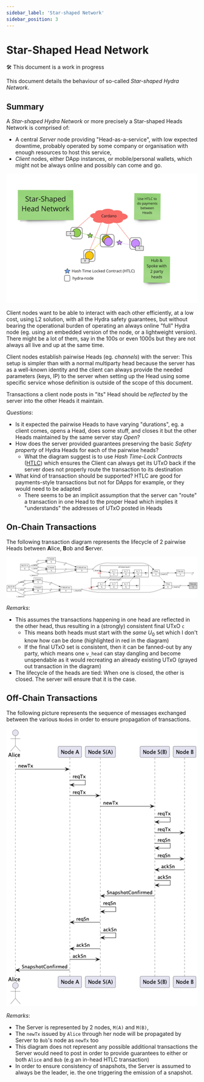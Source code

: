```yaml
---
sidebar_label: 'Star-shaped Network'
sidebar_position: 3
---
```


# Star-Shaped Head Network

:hammer_and_wrench: This document is a work in progress

This document details the behaviour of so-called _Star-shaped Hydra Network_.

## Summary

A _Star-shaped Hydra Network_ or more precisely a Star-shaped Heads Network is comprised of:

* A central _Server_ node providing "Head-as-a-service", with low expected downtime, probably operated by some company or organisation with enough resources to host this service,
* _Client_ nodes, either DApp instances, or mobile/personal wallets, which might not be always online and possibly can come and go.

![Star-shaped Heads Network](./star-shaped-general.jpg)

Client nodes want to be able to interact with each other efficiently, at a low cost, using L2 solution, with all the Hydra safety guarantees, but without bearing the operational burden of operating an always online "full" Hydra node (eg. using an embedded version of the node, or a lightweight version). There might be a lot of them, say in the 100s or even 1000s but they are not always all live and up at the same time.

Client nodes establish pairwise Heads (eg. _channels_) with the server: This setup is simpler than with a normal multiparty head because the server has as a well-known identity and the client can always provide the needed parameters (keys, IP) to the server when setting up the Head using some specific service whose definition is outside of the scope of this document.

Transactions a client node posts in "its" Head should be _reflected_ by the server into the other Heads it maintain.

_Questions_:
* Is it expected the pairwise Heads to have varying "durations", eg. a client comes, opens a Head, does some stuff, and closes it but the other Heads maintained by the same server stay _Open_?
* How does the server provided guarantees preserving the basic _Safety property_ of Hydra Heads for each of the pairwise heads?
  * What the diagram suggest is to use _Hash Time-Lock Contracts_ ([HTLC](https://docs.lightning.engineering/the-lightning-network/multihop-payments/hash-time-lock-contract-htlc)) which ensures the Client can always get its UTxO back if the server does not properly route the transaction to its destination
* What kind of transaction should be supported? HTLC are good for payments-style transactions but not for DApps for example, or they would need to be adapted
  * There seems to be an implicit assumption that the server can "route" a transaction in one Head to the proper Head which implies it "understands" the addresses of UTxO posted in Heads

## On-Chain Transactions

The following transaction diagram represents the lifecycle of 2 pairwise Heads between **A**lice, **B**ob and **S**erver.

![Star-shaped Network On-Chain](./star-shaped-txs.png)

_Remarks_:

* This assumes the transactions happening in one head are reflected in the other head, thus resulting in a (strongly) consistent final UTxO `c`
  * This means both heads must start with the _same_ $U_0$ set which I don't know how can be done (highlighted in red in the diagram)
  * If the final UTxO set is consistent, then it can be fanned-out by any party, which means one `ν_head` can stay dangling and become unspendable as it would recreating an already existing UTxO (grayed out transaction in the diagram)
* The lifecycle of the heads are tied: When one is closed, the other is closed. The server will ensure that it is the case.

## Off-Chain Transactions

The following picture represents the sequence of messages exchanged between the various `Node`s in order to ensure propagation of transactions.

![Star-shaped Network Off-Chain Protocol](./off-chain-protocol.png)

_Remarks_:

* The Server is represented by 2 nodes, `M(A)` and `M(B)`,
* The `newTx` issued by `Alice` through her node will be propagated by Server to `Bob`'s node as `newTx` too
* This diagram does not represent any possible additional transactions the Server would need to post in order to provide guarantees to either or both `Alice` and `Bob` (e.g an in-head HTLC transaction)
* In order to ensure consistency of snapshots, the Server is assumed to always be the leader, ie. the one triggering the emission of a snapshot.

